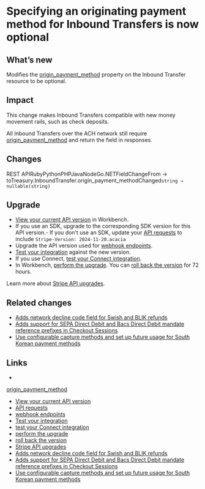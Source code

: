 # Specifying an originating payment method for Inbound Transfers is now optional

## What’s new

Modifies the
[origin_payment_method](https://docs.stripe.com/api/treasury/inbound_transfers/object#inbound_transfer_object-origin_payment_method_details)
property on the Inbound Transfer resource to be optional.

## Impact

This change makes Inbound Transfers compatible with new money movement rails,
such as check deposits.

All Inbound Transfers over the ACH network still require
[origin_payment_method](https://docs.stripe.com/api/treasury/inbound_transfers/object#inbound_transfer_object-origin_payment_method_details)
and return the field in responses.

## Changes

REST APIRubyPythonPHPJavaNodeGo.NETFieldChangeFrom →
toTreasury.InboundTransfer.origin_payment_methodChanged`string →
nullable(string)`
## Upgrade

- [View your current API
version](https://docs.stripe.com/upgrades#view-your-api-version-and-the-latest-available-upgrade-in-workbench)
in Workbench.
- If you use an SDK, upgrade to the corresponding SDK version for this API
version.- If you don’t use an SDK, update your [API
requests](https://docs.stripe.com/api/versioning) to include `Stripe-Version:
2024-11-20.acacia`
- Upgrade the API version used for [webhook
endpoints](https://docs.stripe.com/webhooks/versioning).
- [Test your integration](https://docs.stripe.com/testing) against the new
version.
- If you use Connect, [test your Connect
integration](https://docs.stripe.com/connect/testing).
- In Workbench, [perform the
upgrade](https://docs.stripe.com/upgrades#perform-the-upgrade). You can [roll
back the version](https://docs.stripe.com/upgrades#roll-back-your-api-version)
for 72 hours.

Learn more about [Stripe API upgrades](https://docs.stripe.com/upgrades).

## Related changes

- [Adds network decline code field for Swish and BLIK
refunds](https://docs.stripe.com/changelog/acacia/2024-11-20/refunds-network-decline-code)
- [Adds support for SEPA Direct Debit and Bacs Direct Debit mandate reference
prefixes in Checkout
Sessions](https://docs.stripe.com/changelog/acacia/2024-11-20/checkout-sessions-sepa-debit-bacs-debit-mandate-options)
- [Use configurable capture methods and set up future usage for South Korean
payment
methods](https://docs.stripe.com/changelog/acacia/2024-11-20/south-korea-payment-methods)

## Links

-
[origin_payment_method](https://docs.stripe.com/api/treasury/inbound_transfers/object#inbound_transfer_object-origin_payment_method_details)
- [View your current API
version](https://docs.stripe.com/upgrades#view-your-api-version-and-the-latest-available-upgrade-in-workbench)
- [API requests](https://docs.stripe.com/api/versioning)
- [webhook endpoints](https://docs.stripe.com/webhooks/versioning)
- [Test your integration](https://docs.stripe.com/testing)
- [test your Connect integration](https://docs.stripe.com/connect/testing)
- [perform the upgrade](https://docs.stripe.com/upgrades#perform-the-upgrade)
- [roll back the
version](https://docs.stripe.com/upgrades#roll-back-your-api-version)
- [Stripe API upgrades](https://docs.stripe.com/upgrades)
- [Adds network decline code field for Swish and BLIK
refunds](https://docs.stripe.com/changelog/acacia/2024-11-20/refunds-network-decline-code)
- [Adds support for SEPA Direct Debit and Bacs Direct Debit mandate reference
prefixes in Checkout
Sessions](https://docs.stripe.com/changelog/acacia/2024-11-20/checkout-sessions-sepa-debit-bacs-debit-mandate-options)
- [Use configurable capture methods and set up future usage for South Korean
payment
methods](https://docs.stripe.com/changelog/acacia/2024-11-20/south-korea-payment-methods)